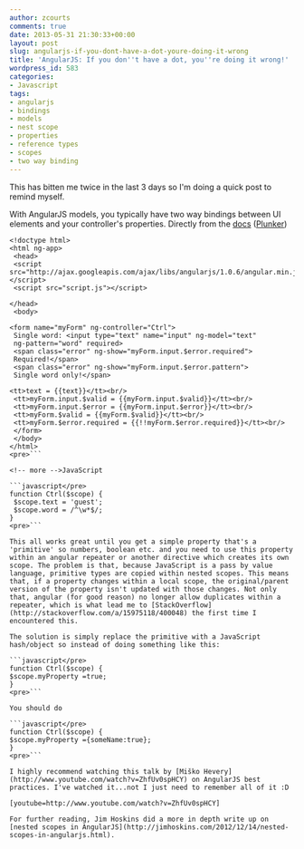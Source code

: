 ```yaml
---
author: zcourts
comments: true
date: 2013-05-31 21:30:33+00:00
layout: post
slug: angularjs-if-you-dont-have-a-dot-youre-doing-it-wrong
title: 'AngularJS: If you don''t have a dot, you''re doing it wrong!'
wordpress_id: 583
categories:
- Javascript
tags:
- angularjs
- bindings
- models
- nest scope
- properties
- reference types
- scopes
- two way binding
---
```


This has bitten me twice in the last 3 days so I'm doing a quick post to remind myself.

With AngularJS models, you typically have two way bindings between UI elements and your controller's properties. Directly from the [docs](http://docs.angularjs.org/api/ng.directive:input.text) ([Plunker](http://plnkr.co/edit/PCUFA3yARnIdpks84W4Z))

```html</pre>
<!doctype html>
<html ng-app>
 <head>
 <script src="http://ajax.googleapis.com/ajax/libs/angularjs/1.0.6/angular.min.js"></script>
 <script src="script.js"></script>

</head>
 <body>

<form name="myForm" ng-controller="Ctrl">
 Single word: <input type="text" name="input" ng-model="text"
 ng-pattern="word" required>
 <span class="error" ng-show="myForm.input.$error.required">
 Required!</span>
 <span class="error" ng-show="myForm.input.$error.pattern">
 Single word only!</span>

<tt>text = {{text}}</tt><br/>
 <tt>myForm.input.$valid = {{myForm.input.$valid}}</tt><br/>
 <tt>myForm.input.$error = {{myForm.input.$error}}</tt><br/>
 <tt>myForm.$valid = {{myForm.$valid}}</tt><br/>
 <tt>myForm.$error.required = {{!!myForm.$error.required}}</tt><br/>
 </form>
 </body>
</html>
<pre>```

<!-- more -->JavaScript

```javascript</pre>
function Ctrl($scope) {
 $scope.text = 'guest';
 $scope.word = /^\w*$/;
}
<pre>```

This all works great until you get a simple property that's a 'primitive' so numbers, boolean etc. and you need to use this property within an angular repeater or another directive which creates its own scope. The problem is that, because JavaScript is a pass by value language, primitive types are copied within nested scopes. This means that, if a property changes within a local scope, the original/parent version of the property isn't updated with those changes. Not only that, angular (for good reason) no longer allow duplicates within a repeater, which is what lead me to [StackOverflow](http://stackoverflow.com/a/15975118/400048) the first time I encountered this.

The solution is simply replace the primitive with a JavaScript hash/object so instead of doing something like this:

```javascript</pre>
function Ctrl($scope) {
$scope.myProperty =true;
}
<pre>```

You should do

```javascript</pre>
function Ctrl($scope) {
$scope.myProperty ={someName:true};
}
<pre>```

I highly recommend watching this talk by [Miško Hevery](http://www.youtube.com/watch?v=ZhfUv0spHCY) on AngularJS best practices. I've watched it...not I just need to remember all of it :D

[youtube=http://www.youtube.com/watch?v=ZhfUv0spHCY]

For further reading, Jim Hoskins did a more in depth write up on [nested scopes in AngularJS](http://jimhoskins.com/2012/12/14/nested-scopes-in-angularjs.html).
